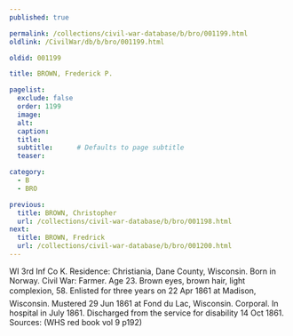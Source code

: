 ```yaml
---
published: true

permalink: /collections/civil-war-database/b/bro/001199.html
oldlink: /CivilWar/db/b/bro/001199.html

oldid: 001199

title: BROWN, Frederick P.

pagelist:
  exclude: false
  order: 1199
  image: 
  alt:
  caption:
  title:
  subtitle:      # Defaults to page subtitle
  teaser:

category: 
  - B 
  - BRO

previous:
  title: BROWN, Christopher
  url: /collections/civil-war-database/b/bro/001198.html  
next:
  title: BROWN, Fredrick
  url: /collections/civil-war-database/b/bro/001200.html   
---
```

WI 3rd Inf Co K. Residence: Christiania, Dane County, Wisconsin. Born in Norway. Civil War: Farmer. Age 23. Brown eyes, brown hair, light complexion, 5&#146;8&#148;. Enlisted for three years on 22 Apr 1861 at Madison, Wisconsin. Mustered 29 Jun 1861 at Fond du Lac, Wisconsin. Corporal. In hospital in July 1861. Discharged from the service for disability 14 Oct 1861. Sources: (WHS red book vol 9 p192)
